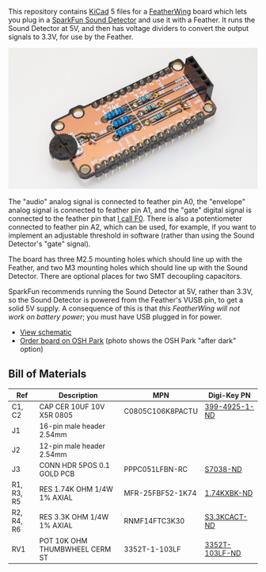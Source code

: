This repository contains [KiCad][1] 5 files for a [FeatherWing][2]
board which lets you plug in a [SparkFun Sound Detector][3] and use it
with a Feather.  It runs the Sound Detector at 5V, and then has
voltage dividers to convert the output signals to 3.3V, for use by the
Feather.

![Sound Detector FeatherWing](SoundDetectorWing.jpg)

The "audio" analog signal is connected to feather pin A0, the
"envelope" analog signal is connected to feather pin A1, and the
"gate" digital signal is connected to the feather pin that
[I call F0][4].  There is also a potentiometer connected to feather
pin A2, which can be used, for example, if you want to implement an
adjustable threshold in software (rather than using the Sound
Detector's "gate" signal).

The board has three M2.5 mounting holes which should line up with the
Feather, and two M3 mounting holes which should line up with the Sound
Detector. There are optional places for two SMT decoupling capacitors.

SparkFun recommends running the Sound Detector at 5V, rather than
3.3V, so the Sound Detector is powered from the Feather's VUSB pin, to
get a solid 5V supply.  A consequence of this is that *this
FeatherWing will not work on battery power*; you must have USB plugged
in for power.

* [View schematic](SoundDetectorWing.pdf)
* [Order board on OSH Park][5] (photo shows the OSH Park "after dark" option)

## Bill of Materials

| Ref        | Description                      | MPN              | Digi-Key PN              |
| ---------- | -------------------------------- | ---------------- | ------------------------ |
| C1, C2     | CAP CER 10UF 10V X5R 0805        | C0805C106K8PACTU | [399-4925-1-ND][C1]      |
| J1         | 16-pin male header 2.54mm        |                  |                          |
| J2         | 12-pin male header 2.54mm        |                  |                          |
| J3         | CONN HDR 5POS 0.1 GOLD PCB       | PPPC051LFBN-RC   | [S7038-ND][J3]           |
| R1, R3, R5 | RES 1.74K OHM 1/4W 1% AXIAL      | MFR-25FBF52-1K74 | [1.74KXBK-ND][R1]        |
| R2, R4, R6 | RES 3.3K OHM 1/4W 1% AXIAL       | RNMF14FTC3K30    | [S3.3KCACT-ND][R2]       |
| RV1        | POT 10K OHM THUMBWHEEL CERM ST   | 3352T-1-103LF    | [3352T-103LF-ND][RV1]    |

[C1]: https://www.digikey.com/products/en?keywords=399-4925-1-ND
[J3]: https://www.digikey.com/products/en?keywords=S7038-ND
[R1]: https://www.digikey.com/products/en?keywords=1.74KXBK-ND
[R2]: https://www.digikey.com/products/en?keywords=S3.3KCACT-ND
[RV1]: https://www.digikey.com/products/en?keywords=3352T-103LF-ND

[1]: http://kicad-pcb.org/
[2]: https://learn.adafruit.com/adafruit-feather/feather-specification
[3]: https://www.sparkfun.com/products/12642
[4]: https://funwithsoftware.org/posts/2018-08-31-feather-ascii-art-pinout.html
[5]: https://oshpark.com/shared_projects/fDlbdMGa
